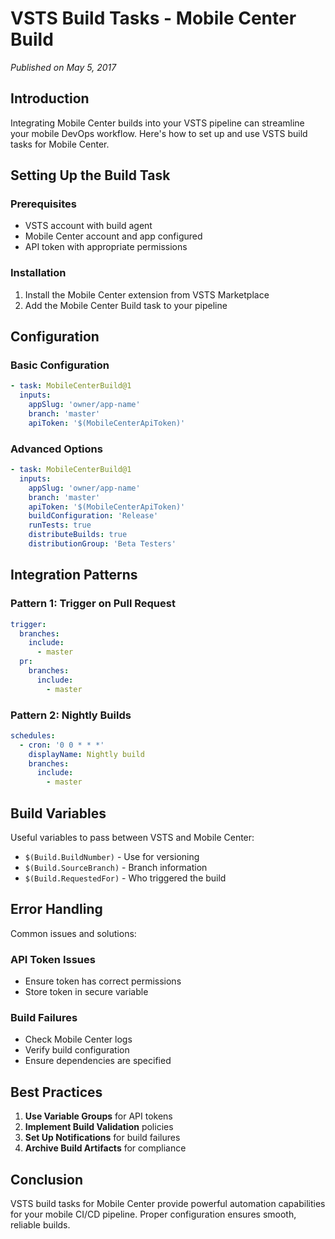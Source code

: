 # VSTS Build Tasks - Mobile Center Build

_Published on May 5, 2017_

## Introduction

Integrating Mobile Center builds into your VSTS pipeline can streamline your mobile DevOps workflow. Here's how to set up and use VSTS build tasks for Mobile Center.

## Setting Up the Build Task

### Prerequisites

- VSTS account with build agent
- Mobile Center account and app configured
- API token with appropriate permissions

### Installation

1. Install the Mobile Center extension from VSTS Marketplace
2. Add the Mobile Center Build task to your pipeline

## Configuration

### Basic Configuration

```yaml
- task: MobileCenterBuild@1
  inputs:
    appSlug: 'owner/app-name'
    branch: 'master'
    apiToken: '$(MobileCenterApiToken)'
```

### Advanced Options

```yaml
- task: MobileCenterBuild@1
  inputs:
    appSlug: 'owner/app-name'
    branch: 'master'
    apiToken: '$(MobileCenterApiToken)'
    buildConfiguration: 'Release'
    runTests: true
    distributeBuilds: true
    distributionGroup: 'Beta Testers'
```

## Integration Patterns

### Pattern 1: Trigger on Pull Request

```yaml
trigger:
  branches:
    include:
      - master
  pr:
    branches:
      include:
        - master
```

### Pattern 2: Nightly Builds

```yaml
schedules:
  - cron: '0 0 * * *'
    displayName: Nightly build
    branches:
      include:
        - master
```

## Build Variables

Useful variables to pass between VSTS and Mobile Center:

- `$(Build.BuildNumber)` - Use for versioning
- `$(Build.SourceBranch)` - Branch information
- `$(Build.RequestedFor)` - Who triggered the build

## Error Handling

Common issues and solutions:

### API Token Issues

- Ensure token has correct permissions
- Store token in secure variable

### Build Failures

- Check Mobile Center logs
- Verify build configuration
- Ensure dependencies are specified

## Best Practices

1. **Use Variable Groups** for API tokens
2. **Implement Build Validation** policies
3. **Set Up Notifications** for build failures
4. **Archive Build Artifacts** for compliance

## Conclusion

VSTS build tasks for Mobile Center provide powerful automation capabilities for your mobile CI/CD pipeline. Proper configuration ensures smooth, reliable builds.
